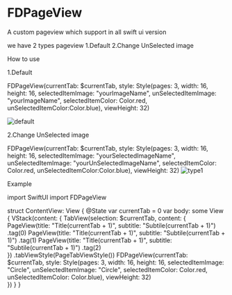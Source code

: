 # FDPageView

A custom pageview which support in all swift ui version

we have 2 types pageview
1.Default
2.Change UnSelected image

How to use

1.Default

FDPageView(currentTab: $currentTab, 
           style: Style(pages: 3, width: 16, height: 16, selectedItemImage: "yourImageName", 
           unSelectedItemImage: "yourImageName", selectedItemColor: Color.red, unSelectedItemColor:Color.blue),
           viewHeight: 32)

![default](https://user-images.githubusercontent.com/88543651/129077194-a32bf956-9b2c-4a37-b228-f3a187d579cc.gif)

2.Change UnSelected image

FDPageView(currentTab: $currentTab, 
           style: Style(pages: 3, width: 16, height: 16, selectedItemImage: "yourSelectedImageName", 
           unSelectedItemImage: "yourUnSelectedImageName", selectedItemColor: Color.red, unSelectedItemColor:Color.blue),
           viewHeight: 32)
![type1](https://user-images.githubusercontent.com/88543651/129077717-fc8b7e1b-69f1-476e-9cbc-05d9ef636727.gif)

Example

import SwiftUI
import FDPageView

struct ContentView: View {
    @State var currentTab = 0
    var body: some View {
        VStack(content: {
            TabView(selection: $currentTab,
                    content:  {
                        PageView(title: "Title\(currentTab + 1)", subtitle: "Subtile\(currentTab + 1)")
                            .tag(0)
                        PageView(title: "Title\(currentTab + 1)", subtitle: "Subtile\(currentTab + 1)")
                            .tag(1)
                        PageView(title: "Title\(currentTab + 1)", subtitle: "Subtile\(currentTab + 1)")
                            .tag(2)   
                    })
                .tabViewStyle(PageTabViewStyle())
            FDPageView(currentTab: $currentTab, style: Style(pages: 3, width: 16, height: 16, 
                       selectedItemImage: "Circle", unSelectedItemImage: "Circle", selectedItemColor: Color.red, unSelectedItemColor: Color.blue),
                       viewHeight: 32)  
        })
    }
}





